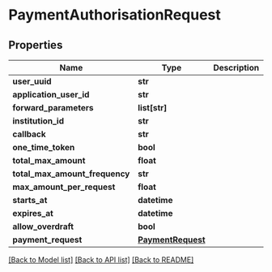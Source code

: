 # PaymentAuthorisationRequest

## Properties
Name | Type | Description | Notes
------------ | ------------- | ------------- | -------------
**user_uuid** | **str** |  | [optional] 
**application_user_id** | **str** |  | [optional] 
**forward_parameters** | **list[str]** |  | [optional] 
**institution_id** | **str** |  | 
**callback** | **str** |  | 
**one_time_token** | **bool** |  | 
**total_max_amount** | **float** |  | [optional] 
**total_max_amount_frequency** | **str** |  | [optional] 
**max_amount_per_request** | **float** |  | [optional] 
**starts_at** | **datetime** |  | [optional] 
**expires_at** | **datetime** |  | [optional] 
**allow_overdraft** | **bool** |  | [optional] 
**payment_request** | [**PaymentRequest**](PaymentRequest.md) |  | 

[[Back to Model list]](../README.md#documentation-for-models) [[Back to API list]](../README.md#documentation-for-api-endpoints) [[Back to README]](../README.md)


